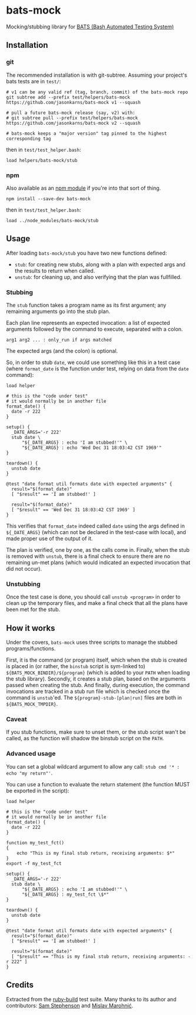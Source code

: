 # bats-mock

Mocking/stubbing library for [BATS (Bash Automated Testing System)][bats-core]

## Installation

### git

The recommended installation is with git-subtree.
Assuming your project's bats tests are in `test/`:

```console
# v1 can be any valid ref (tag, branch, commit) of the bats-mock repo
git subtree add --prefix test/helpers/bats-mock https://github.com/jasonkarns/bats-mock v1 --squash

# pull a future bats-mock release (say, v2) with:
# git subtree pull --prefix test/helpers/bats-mock https://github.com/jasonkarns/bats-mock v2 --squash

# bats-mock keeps a "major version" tag pinned to the highest corresponding tag
```

then in `test/test_helper.bash`:

```bats
load helpers/bats-mock/stub
```

### npm

Also available as an [npm module](https://www.npmjs.com/package/bats-mock)
if you're into that sort of thing.

```console
npm install --save-dev bats-mock
```

then in `test/test_helper.bash`:

```bats
load ../node_modules/bats-mock/stub
```

## Usage

After loading `bats-mock/stub` you have two new functions defined:

- `stub`: for creating new stubs,
  along with a plan with expected args and the results to return when called.
- `unstub`: for cleaning up, and also verifying that the plan was fullfilled.

### Stubbing

The `stub` function takes a program name as its first argument;
any remaining arguments go into the stub plan.

Each plan line represents an expected invocation:
a list of expected arguments followed by the command to execute,
separated with a colon.

```text
arg1 arg2 ... : only_run if args matched
```

The expected args (and the colon) is optional.

So, in order to stub `date`,
we could use something like this in a test case
(where `format_date` is the function under test,
relying on data from the `date` command):

```bats
load helper

# this is the "code under test"
# it would normally be in another file
format_date() {
  date -r 222
}

setup() {
  _DATE_ARGS='-r 222'
  stub date \
      "${_DATE_ARGS} : echo 'I am stubbed!'" \
      "${_DATE_ARGS} : echo 'Wed Dec 31 18:03:42 CST 1969'"
}

teardown() {
  unstub date
}

@test "date format util formats date with expected arguments" {
  result="$(format_date)"
  [ "$result" == 'I am stubbed!' ]

  result="$(format_date)"
  [ "$result" == 'Wed Dec 31 18:03:42 CST 1969' ]
}
```

This verifies that `format_date` indeed called `date`
using the args defined in `${_DATE_ARGS}`
(which can not be declared in the test-case with local),
and made proper use of the output of it.

The plan is verified, one by one, as the calls come in.
Finally, when the stub is removed with `unstub`,
there is a final check to ensure there are no remaining un-met plans
(which would indicated an expected invocation that did not occur).

### Unstubbing

Once the test case is done,
you should call `unstub <program>` in order to clean up the temporary files,
and make a final check that all the plans have been met for the stub.

## How it works

Under the covers, `bats-mock` uses three scripts to manage the stubbed programs/functions.

First, it is the command (or program) itself,
which when the stub is created is placed in
(or rather, the `binstub` script is sym-linked to)
`${BATS_MOCK_BINDIR}/${program}`
(which is added to your `PATH` when loading the stub library).
Secondly, it creates a stub plan,
based on the arguments passed when creating the stub.
And finally, during execution, the command invocations are
tracked in a stub run file which is checked once the command is `unstub`'ed.
The `${program}-stub-[plan|run]` files are both in `${BATS_MOCK_TMPDIR}`.

### Caveat

If you stub functions, make sure to unset them,
or the stub script wan't be called,
as the function will shadow the binstub script on the `PATH`.

### Advanced usage

You can set a global wildcard argument to allow any call: `stub cmd '* : echo "my return"'`.

You can use a function to evaluate the return statement (the function MUST be exported in the script):

```bats
load helper

# this is the "code under test"
# it would normally be in another file
format_date() {
  date -r 222
}

function my_test_fct()
{
    echo "This is my final stub return, receiving arguments: $*"
}
export -f my_test_fct

setup() {
  _DATE_ARGS='-r 222'
  stub date \
      "${_DATE_ARGS} : echo 'I am stubbed!'" \
      "${_DATE_ARGS} : my_test_fct \$*"
}

teardown() {
  unstub date
}

@test "date format util formats date with expected arguments" {
  result="$(format_date)"
  [ "$result" == 'I am stubbed!' ]

  result="$(format_date)"
  [ "$result" == "This is my final stub return, receiving arguments: -r 222" ]
}
```

## Credits

Extracted from the [ruby-build][] test suite.
Many thanks to its author and contributors:
[Sam Stephenson][sstephenson] and [Mislav Marohnić][mislav].

[ruby-build]: https://github.com/sstephenson/ruby-build
[sstephenson]: https://github.com/sstephenson
[mislav]: https://github.com/mislav
[bats-core]: https://github.com/bats-core
